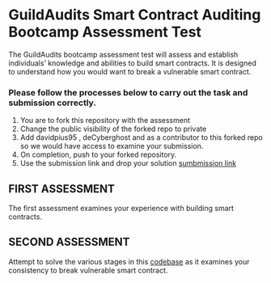 # GuildAudits Smart Contract Auditing Bootcamp Assessment Test

The GuildAudits bootcamp assessment test will assess and establish individuals’ knowledge and abilities to build smart contracts. It is designed to understand how you would want to break a vulnerable smart contract.

### Please follow the processes below to carry out the task and submission correctly.



1. You are to fork this repository with the assessment
2. Change the public visibility of the forked repo to private
3. Add davidpius95 , deCyberghost and  as a contributor to this forked repo so we would have access to examine your submission.
4. On completion, push to your forked repository.
5. Use the submission link and drop your solution [sumbmission link](https://forms.gle/ZPpPCoNHKaSYs5HT7)

## FIRST ASSESSMENT

The first assessment examines your experience with building smart contracts.

## SECOND ASSESSMENT

Attempt to solve the various stages in this [codebase](ctf-challenge/challenge.sol) as it examines your consistency to break vulnerable smart contract.


